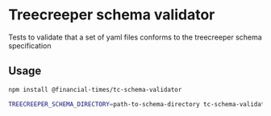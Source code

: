 # Treecreeper schema validator

Tests to validate that a set of yaml files conforms to the treecreeper schema specification

## Usage

```sh
npm install @financial-times/tc-schema-validator

TREECREEPER_SCHEMA_DIRECTORY=path-to-schema-directory tc-schema-validator
```
